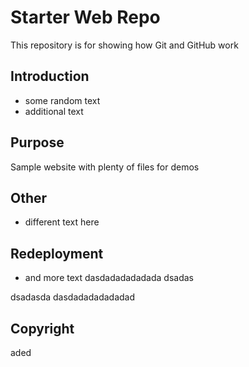 # Starter Web Repo

This repository is for showing how Git and GitHub work

## Introduction

- some random text
- additional text

## Purpose

Sample website with plenty of files for demos

## Other
- different text here

## Redeployment
- and more text   dasdadadadadada
dsadas

dsadasda
dasdadadadadadad

## Copyright

aded